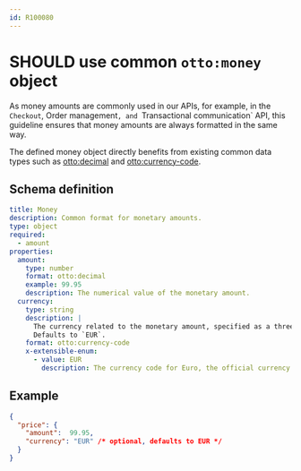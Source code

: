 ```yaml
---
id: R100080
---
```


# SHOULD use common `otto:money` object

As money amounts are commonly used in our APIs, for example, in the `Checkout`, Order management`, and `Transactional communication` API, this guideline ensures that money amounts are always formatted in the same way.

The defined money object directly benefits from existing common data types such as [otto:decimal][otto-decimal] and [otto:currency-code][otto-currency-code].

## Schema definition

```yaml
title: Money
description: Common format for monetary amounts.
type: object
required:
  - amount
properties:
  amount:
    type: number
    format: otto:decimal
    example: 99.95
    description: The numerical value of the monetary amount.
  currency:
    type: string
    description: |
      The currency related to the monetary amount, specified as a three-letter currency code as defined in ISO 4217.
      Defaults to `EUR`. 
    format: otto:currency-code
    x-extensible-enum:
      - value: EUR
        description: The currency code for Euro, the official currency of the eurozone.
```

## Example

```json
{
  "price": {
    "amount":  99.95, 
    "currency": "EUR" /* optional, defaults to EUR */
  }
}
```

[otto-decimal]: ./should-use-common-otto-decimal-format.md
[otto-currency-code]: ./must-use-common-data-formats.md
